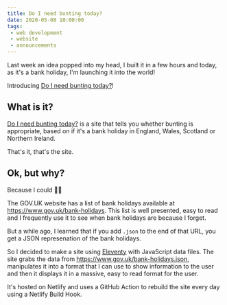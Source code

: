 ```yaml
---
title: Do I need bunting today?
date: 2020-05-08 10:00:00
tags:
 - web development
 - website
 - announcements
---
```

Last week an idea popped into my head, I built it in a few hours and today, as it's a bank holiday, I'm launching it into the world!

Introducing [Do I need bunting today?](https://doineedbuntingtoday.com)!

<!-- more -->

## What is it?
[Do I need bunting today?](https://doineedbuntingtoday.com) is a site that tells you whether bunting is appropriate, based on if it's a bank holiday in England, Wales, Scotland or Northern Ireland.

That's it, that's the site.

## Ok, but why?
Because I could 🤷‍♂️

The GOV.UK website has a list of bank holidays available at <https://www.gov.uk/bank-holidays>. This list is well presented, easy to read and I frequently use it to see when bank holidays are because I forget.

But a while ago, I learned that if you add `.json` to the end of that URL, you get a JSON represenation of the bank holidays.

So I decided to make a site using [Eleventy](https://11ty.dev) with JavaScript data files. The site grabs the data from <https://www.gov.uk/bank-holidays.json>, manipulates it into a format that I can use to show information to the user and then it displays it in a massive, easy to read format for the user.

It's hosted on Netlify and uses a GitHub Action to rebuild the site every day using a Netlify Build Hook.
